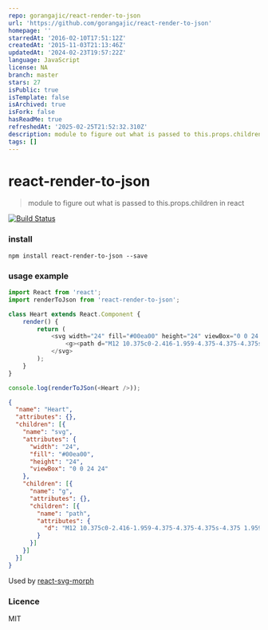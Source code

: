 ```yaml
---
repo: gorangajic/react-render-to-json
url: 'https://github.com/gorangajic/react-render-to-json'
homepage: ''
starredAt: '2016-02-10T17:51:12Z'
createdAt: '2015-11-03T21:13:46Z'
updatedAt: '2024-02-23T19:57:22Z'
language: JavaScript
license: NA
branch: master
stars: 27
isPublic: true
isTemplate: false
isArchived: true
isFork: false
hasReadMe: true
refreshedAt: '2025-02-25T21:52:32.310Z'
description: module to figure out what is passed to this.props.children in react
tags: []
---
```


# react-render-to-json

> module to figure out what is passed to this.props.children in react

[![Build Status](https://semaphoreci.com/api/v1/gorangajic/react-render-to-json/branches/master/badge.svg)](https://semaphoreci.com/gorangajic/react-render-to-json)

### install

```
npm install react-render-to-json --save
```

### usage example

```javascript
import React from 'react';
import renderToJson from 'react-render-to-json';

class Heart extends React.Component {
    render() {
        return (
            <svg width="24" fill="#00ea00" height="24" viewBox="0 0 24 24">
                <g><path d="M12 10.375c0-2.416-1.959-4.375-4.375-4.375s-4.375 1.959-4.375 4.375c0 1.127.159 2.784 1.75 4.375l7 5.25s5.409-3.659 7-5.25 1.75-3.248 1.75-4.375c0-2.416-1.959-4.375-4.375-4.375s-4.375 1.959-4.375 4.375"/></g>
            </svg>
        );
    }
}

console.log(renderToJSon(<Heart />));

```

```json
{
  "name": "Heart",
  "attributes": {},
  "children": [{
    "name": "svg",
    "attributes": {
      "width": "24",
      "fill": "#00ea00",
      "height": "24",
      "viewBox": "0 0 24 24"
    },
    "children": [{
      "name": "g",
      "attributes": {},
      "children": [{
        "name": "path",
        "attributes": {
          "d": "M12 10.375c0-2.416-1.959-4.375-4.375-4.375s-4.375 1.959-4.375 4.375c0 1.127.159 2.784 1.75 4.375l7 5.25s5.409-3.659 7-5.25 1.75-3.248 1.75-4.375c0-2.416-1.959-4.375-4.375-4.375s-4.375 1.959-4.375 4.375"
        }
      }]
    }]
  }]
}

```

Used by [react-svg-morph](https://github.com/gorangajic/react-svg-morph/)

### Licence

MIT
